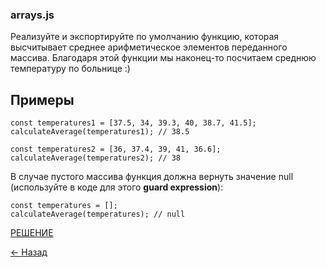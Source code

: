### arrays.js

Реализуйте и экспортируйте по умолчанию функцию, которая высчитывает среднее арифметическое элементов переданного массива. Благодаря этой функции мы наконец-то посчитаем среднюю температуру по больнице :)

## Примеры
```
const temperatures1 = [37.5, 34, 39.3, 40, 38.7, 41.5];
calculateAverage(temperatures1); // 38.5

const temperatures2 = [36, 37.4, 39, 41, 36.6];
calculateAverage(temperatures2); // 38
```
В случае пустого массива функция должна вернуть значение null (используйте в коде для этого **guard expression**):

```
const temperatures = [];
calculateAverage(temperatures); // null
```

[РЕШЕНИЕ](https://github.com/from0toweb/hexlet_tasks/blob/arrayTask_for-of/script.js)

[&#x2190; Назад](https://github.com/from0toweb/hexlet_tasks/tree/master)
